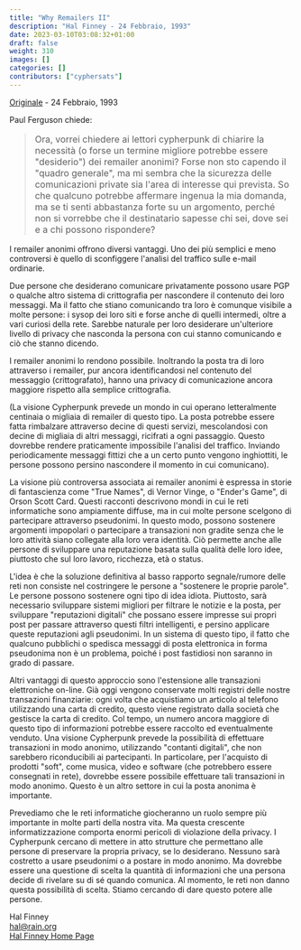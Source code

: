 ```yaml
---
title: "Why Remailers II"
description: "Hal Finney - 24 Febbraio, 1993"
date: 2023-03-10T03:08:32+01:00
draft: false
weight: 310
images: []
categories: []
contributors: ["cyphersats"]
---
```


[Originale](https://web.archive.org/web/20050122144215/http://finney.org/~hal/why_rem2.html) - 24 Febbraio, 1993

Paul Ferguson chiede:
<blockquote style="font-size:16px">
    Ora, vorrei chiedere ai lettori cypherpunk di chiarire la necessità (o forse un termine migliore potrebbe essere "desiderio") dei remailer anonimi? Forse non sto capendo il "quadro generale", ma mi sembra che la sicurezza delle comunicazioni private sia l'area di interesse qui prevista. So che qualcuno potrebbe affermare ingenua la mia domanda, ma se ti senti abbastanza forte su un argomento, perché non si vorrebbe che il destinatario sapesse chi sei, dove sei e a chi possono rispondere?
</blockquote>

I remailer anonimi offrono diversi vantaggi. Uno dei più semplici e meno controversi è quello di sconfiggere l'analisi del traffico sulle e-mail ordinarie.

Due persone che desiderano comunicare privatamente possono usare PGP o qualche altro sistema di crittografia per nascondere il contenuto dei loro messaggi. Ma il fatto che stiano comunicando tra loro è comunque visibile a molte persone: i sysop dei loro siti e forse anche di quelli intermedi, oltre a vari curiosi della rete. Sarebbe naturale per loro desiderare un'ulteriore livello di privacy che nasconda la persona con cui stanno comunicando e ciò che stanno dicendo.

I remailer anonimi lo rendono possibile. Inoltrando la posta tra di loro attraverso i remailer, pur ancora identificandosi nel contenuto del messaggio (crittografato), hanno una privacy di comunicazione ancora maggiore rispetto alla semplice crittografia.

(La visione Cypherpunk prevede un mondo in cui operano letteralmente centinaia o migliaia di remailer di questo tipo. La posta potrebbe essere fatta rimbalzare attraverso decine di questi servizi, mescolandosi con decine di migliaia di altri messaggi, ricifrati a ogni passaggio. Questo dovrebbe rendere praticamente impossibile l'analisi del traffico. Inviando periodicamente messaggi fittizi che a un certo punto vengono inghiottiti, le persone possono persino nascondere il momento in cui comunicano).

La visione più controversa associata ai remailer anonimi è espressa in storie di fantascienza come "True Names", di Vernor Vinge, o "Ender's Game", di Orson Scott Card. Questi racconti descrivono mondi in cui le reti informatiche sono ampiamente diffuse, ma in cui molte persone scelgono di partecipare attraverso pseudonimi. In questo modo, possono sostenere argomenti impopolari o partecipare a transazioni non gradite senza che le loro attività siano collegate alla loro vera identità. Ciò permette anche alle persone di sviluppare una reputazione basata sulla qualità delle loro idee, piuttosto che sul loro lavoro, ricchezza, età o status.

L'idea è che la soluzione definitiva al basso rapporto segnale/rumore delle reti non consiste nel costringere le persone a "sostenere le proprie parole". Le persone possono sostenere ogni tipo di idea idiota. Piuttosto, sarà necessario sviluppare sistemi migliori per filtrare le notizie e la posta, per sviluppare "reputazioni digitali" che possano essere impresse sui propri post per passare attraverso questi filtri intelligenti, e persino applicare queste reputazioni agli pseudonimi. In un sistema di questo tipo, il fatto che qualcuno pubblichi o spedisca messaggi di posta elettronica in forma pseudonima non è un problema, poiché i post fastidiosi non saranno in grado di passare.

Altri vantaggi di questo approccio sono l'estensione alle transazioni elettroniche on-line. Già oggi vengono conservate molti registri delle nostre transazioni finanziarie: ogni volta che acquistiamo un articolo al telefono utilizzando una carta di credito, questo viene registrato dalla società che gestisce la carta di credito. Col tempo, un numero ancora maggiore di questo tipo di informazioni potrebbe essere raccolto ed eventualmente venduto. Una visione Cypherpunk prevede la possibilità di effettuare transazioni in modo anonimo, utilizzando "contanti digitali", che non sarebbero riconducibili ai partecipanti. In particolare, per l'acquisto di prodotti "soft", come musica, video e software (che potrebbero essere consegnati in rete), dovrebbe essere possibile effettuare tali transazioni in modo anonimo. Questo è un altro settore in cui la posta anonima è importante.

Prevediamo che le reti informatiche giocheranno un ruolo sempre più importante in molte parti della nostra vita. Ma questa crescente informatizzazione comporta enormi pericoli di violazione della privacy. I Cypherpunk cercano di mettere in atto strutture che permettano alle persone di preservare la propria privacy, se lo desiderano. Nessuno sarà costretto a usare pseudonimi o a postare in modo anonimo. Ma dovrebbe essere una questione di scelta la quantità di informazioni che una persona decide di rivelare su di sé quando comunica. Al momento, le reti non danno questa possibilità di scelta. Stiamo cercando di dare questo potere alle persone.

Hal Finney<br>
hal@rain.org<br>
[Hal Finney Home Page](hal-finney-home-page.md)
